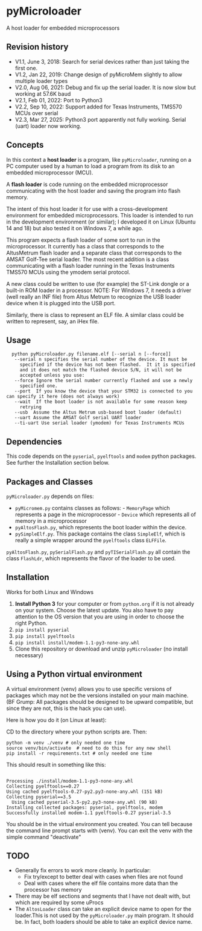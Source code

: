 # pyMicroloader

A host loader for embedded microprocessors

## Revision history
* V1.1, June 3, 2018: Search for serial devices rather than just taking the first one.
* V1.2, Jan 22, 2019: Change design of pyMicroMem slightly to allow multiple loader types
* V2.0, Aug 06, 2021: Debug and fix up the serial loader.  It is now slow but working at 57.6K baud
* V2.1, Feb 01, 2022: Port to Python3
* V2.2, Sep 10, 2022: Support added for Texas Instruments, TMS570 MCUs over serial
* V2.3, Mar 27, 2025: Python3 port apparently not fully working.  Serial (uart) loader now working.

## Concepts

In this context a **host loader** is a program, like `pyMicroloader`, running
on a PC computer used by a human to load a program from its disk to an embedded microprocessor (MCU).

A **flash loader** is code running on the embedded microprocessor communicating with the host loader and saving the program into flash memory.

The intent of this host loader it for use with a cross-development
environment for embedded microprocessors.  This loader is
intended to run in the development environment (or similar);
I developed it on Linux (Ubuntu 14 and 18) but also tested it on
Windows 7, a while ago.

This program expects a flash loader of some sort to run in the microprocessor.
It currently has a class that corresponds
to the AltusMetrum flash loader and a separate class that corresponds
to the AMSAT Golf-Tee serial loader.  The most recent addition is a
class communicating with a flash loader running in the Texas Instruments TMS570 MCUs using the ymodem serial protocol.

A new class could be written to use
(for example) the ST-Link dongle or a built-in ROM loader in a
processor. NOTE: For Windows 7, it needs a driver (well really
an INF file) from Altus Metrum to recognize the USB loader device when
it is plugged into the USB port.

Similarly, there is class to represent an ELF file. A similar class could be written to represent, say, an iHex file.

## Usage

```
  python pyMicroloader.py filename.elf [--serial n [--force]]
   --serial n specifies the serial number of the device. It must be
     specified if the device has not been flashed.  It it is specified
     and it does not match the flashed device S/N, it will not be
     accepted unless you use:
   --force Ignore the serial number currently flashed and use a newly
     specified one.
   --port  If you know the device that your STM32 is connected to you can specify it here (does not always work)
   --wait  If the boot loader is not available for some reason keep
     retrying
   --usb  Assume the Altus Metrum usb-based boot loader (default)
   --uart Assume the AMSAT Golf serial UART loader
   --ti-uart Use serial loader (ymodem) for Texas Instruments MCUs
```

## Dependencies

This code depends on the `pyserial`, `pyelftools` and `modem` python packages. See further the Installation section below.

## Packages and Classes

`pyMicroloader.py` depends on files:

* `pyMicromem.py` contains classes as follows:
		- `MemoryPage` which represents a page in the microprocessor
		- `Device` which represents all of memory in a microprocessor
* `pyAltosFlash.py`, which represents the boot loader within the device.
* `pySimpleElf.py`. This package contains the class `SimpleElf`, which is really a simple wrapper around the `pyelftools` class `ELFFile`.

`pyAltosFlash.py`, `pySerialFlash.py` and `pyTISerialFlash.py` all contain the class `FlashLdr`, which represents the flavor of the loader to be used.


## Installation

  Works for both Linux and Windows

1. **Install Python 3** for your computer or from `python.org` if it is not already on your system. Choose the latest update. You also have to pay attention to the OS version that you are using in order to choose the right Python.
2. `pip install pyserial`
3. `pip install pyelftools`
4. `pip install install/modem-1.1-py3-none-any.whl`
5. Clone this repository or download and unzip `pyMicroloader` (no install necessary)

## Using a Python virtual environment
A virtual environment (venv) allows you to use specific versions of packages which may not be the versions installed on your main machine.  (BF Grump:  All packages should be designed to be upward compatible, but since they are not, this is the hack you can use).

Here is how you do it (on Linux at least):

CD to the directory where your python scripts are.  Then:
```
python -m venv ./venv # only needed one time
source venv/bin/activate  # need to do this for any new shell
pip install -r requirements.txt # only needed one time
```
This should result in something like this:
```

Processing ./install/modem-1.1-py3-none-any.whl
Collecting pyelftools==0.27
Using cached pyelftools-0.27-py2.py3-none-any.whl (151 kB)
Collecting pyserial==3.5
  Using cached pyserial-3.5-py2.py3-none-any.whl (90 kB)
Installing collected packages: pyserial, pyelftools, modem
Successfully installed modem-1.1 pyelftools-0.27 pyserial-3.5
```
You should be in the virtual environment you created.  You can tell because the command line prompt starts with (venv).  You can exit the venv with the simple command "deactivate"

## TODO

* Generally fix errors to work more cleanly.  In particular:
  - Fix try/except to better deal with cases when files are not found
  - Deal with cases where the elf file contains more data than the processor has memory
* There may be elf sections and segments that I have not dealt with, but which are
required by some uProcs
* The `AltosLoader` class can take an explicit device name to open for the loader.This is not used by the `pyMicroloader.py` main program. It should be. In fact, both loaders should be able to take an explicit device name.
